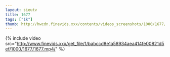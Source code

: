 ```yaml
--- 
layout: sieutv
title: 1677
tags: ["1k"]
thumb: http://hwcdn.finevids.xxx/contents/videos_screenshots/1000/1677/preview.mp4.jpg
---
```

{% include video src="http://www.finevids.xxx/get_file/1/babccd8e1a58934aea414fe00821d5ef/1000/1677/1677.mp4/" %} 
